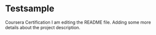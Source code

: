 # Testsample
Coursera Certification
I am editing the README file. Adding some more details about the project description.
